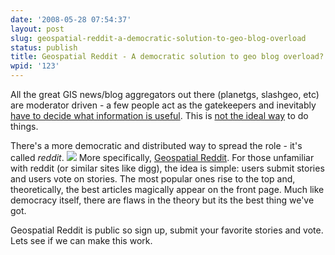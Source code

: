 ```yaml
---
date: '2008-05-28 07:54:37'
layout: post
slug: geospatial-reddit-a-democratic-solution-to-geo-blog-overload
status: publish
title: Geospatial Reddit - A democratic solution to geo blog overload?
wpid: '123'
---
```


All the great GIS news/blog aggregators out there (planetgs, slashgeo, etc) are moderator driven - a few people act as the gatekeepers and inevitably [have to decide what information is useful](http://www.spatiallyadjusted.com/2008/05/23/planet-geospatial-reboot-coming/). This is [not the ideal way](http://zcologia.com/news/762/planet-geospatial/) to do things. 

There's a more democratic and distributed way to spread the role - it's called _reddit_. ![](http://reallystatic.reddit.com/static/create-a-reddit.png)  More specifically, [Geospatial Reddit](http://reddit.com/r/geospatial). For those unfamiliar with reddit (or similar sites like digg), the idea is simple: users submit stories and users vote on stories. The most popular ones rise to the top and, theoretically, the best articles magically appear on the front page. Much like democracy itself, there are flaws in the theory but its the best thing we've got.

Geospatial Reddit is public so sign up, submit your favorite stories and vote. Lets see if we can make this work.
